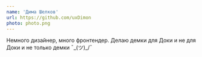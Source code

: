 ```yaml
---
name: 'Дима Шелков'
url: https://github.com/uxDimon
photo: photo.png
---
```


Немного дизайнер, много фронтендер. Делаю демки для Доки и не для Доки и не только демки ¯\_(ツ)_/¯
